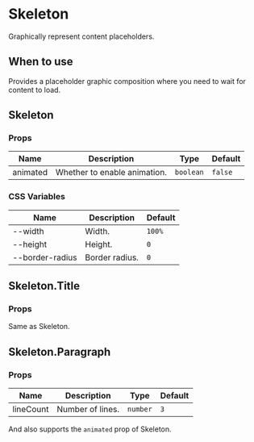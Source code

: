 # Skeleton

Graphically represent content placeholders.

## When to use

Provides a placeholder graphic composition where you need to wait for content to load.

<code src="./demos/demo1.tsx"></code>

## Skeleton

### Props

| Name     | Description                  | Type      | Default |
| -------- | ---------------------------- | --------- | ------- |
| animated | Whether to enable animation. | `boolean` | `false` |

### CSS Variables

| Name            | Description    | Default |
| --------------- | -------------- | ------- |
| --width         | Width.         | `100%`  |
| --height        | Height.        | `0`     |
| --border-radius | Border radius. | `0`     |

## Skeleton.Title

### Props

Same as Skeleton.

## Skeleton.Paragraph

### Props

| Name      | Description      | Type     | Default |
| --------- | ---------------- | -------- | ------- |
| lineCount | Number of lines. | `number` | `3`     |

And also supports the `animated` prop of Skeleton.
